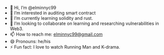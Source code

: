 - 👋 Hi, I’m @elminnyc99
- 👀 I’m interested in auditing smart contract
- 🌱 I’m currently learning solidity and rust.
- 💞️ I’m looking to collaborate on learning and researching vulnerabilities in Web3.
- 📫 How to reach me: elminnyc99@gmail.com
- 😄 Pronouns: he/his
- ⚡ Fun fact: I love to watch Running Man and K-drama.

<!---
elminnyc99/elminnyc99 is a ✨ special ✨ repository because its `README.md` (this file) appears on your GitHub profile.
You can click the Preview link to take a look at your changes.
--->
